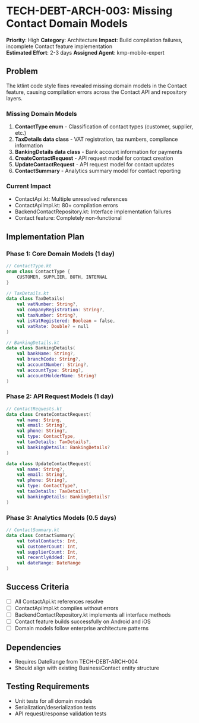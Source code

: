# TECH-DEBT-ARCH-003: Missing Contact Domain Models

**Priority**: High
**Category**: Architecture
**Impact**: Build compilation failures, incomplete Contact feature implementation  
**Estimated Effort**: 2-3 days
**Assigned Agent**: kmp-mobile-expert

## Problem

The ktlint code style fixes revealed missing domain models in the Contact feature, causing compilation errors across the Contact API and repository layers.

### Missing Domain Models
1. **ContactType enum** - Classification of contact types (customer, supplier, etc.)
2. **TaxDetails data class** - VAT registration, tax numbers, compliance information
3. **BankingDetails data class** - Bank account information for payments
4. **CreateContactRequest** - API request model for contact creation
5. **UpdateContactRequest** - API request model for contact updates  
6. **ContactSummary** - Analytics summary model for contact reporting

### Current Impact
- ContactApi.kt: Multiple unresolved references
- ContactApiImpl.kt: 80+ compilation errors
- BackendContactRepository.kt: Interface implementation failures
- Contact feature: Completely non-functional

## Implementation Plan

### Phase 1: Core Domain Models (1 day)
```kotlin
// ContactType.kt
enum class ContactType {
    CUSTOMER, SUPPLIER, BOTH, INTERNAL
}

// TaxDetails.kt  
data class TaxDetails(
    val vatNumber: String?,
    val companyRegistration: String?,
    val taxNumber: String?,
    val isVatRegistered: Boolean = false,
    val vatRate: Double? = null
)

// BankingDetails.kt
data class BankingDetails(
    val bankName: String?,
    val branchCode: String?,
    val accountNumber: String?,
    val accountType: String?,
    val accountHolderName: String?
)
```

### Phase 2: API Request Models (1 day)
```kotlin
// ContactRequests.kt
data class CreateContactRequest(
    val name: String,
    val email: String?,
    val phone: String?,
    val type: ContactType,
    val taxDetails: TaxDetails?,
    val bankingDetails: BankingDetails?
)

data class UpdateContactRequest(
    val name: String?,
    val email: String?,
    val phone: String?,
    val type: ContactType?,
    val taxDetails: TaxDetails?,
    val bankingDetails: BankingDetails?
)
```

### Phase 3: Analytics Models (0.5 days)
```kotlin
// ContactSummary.kt
data class ContactSummary(
    val totalContacts: Int,
    val customerCount: Int,
    val supplierCount: Int,
    val recentlyAdded: Int,
    val dateRange: DateRange
)
```

## Success Criteria
- [ ] All ContactApi.kt references resolve
- [ ] ContactApiImpl.kt compiles without errors
- [ ] BackendContactRepository.kt implements all interface methods
- [ ] Contact feature builds successfully on Android and iOS
- [ ] Domain models follow enterprise architecture patterns

## Dependencies
- Requires DateRange from TECH-DEBT-ARCH-004
- Should align with existing BusinessContact entity structure

## Testing Requirements
- Unit tests for all domain models
- Serialization/deserialization tests
- API request/response validation tests
